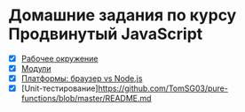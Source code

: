 # Домашние задания по курсу Продвинутый JavaScript
- [x] [Рабочее окружение](https://github.com/TomSG03/ajs-homeworks_working-enviroment)
- [x] [Модули](https://github.com/TomSG03/ajs-homeworks_modules.git)
- [x] [Платформы: браузер vs Node.js](https://github.com/TomSG03/platform1)
- [x] [Unit-тестирование]https://github.com/TomSG03/pure-functions/blob/master/README.md
